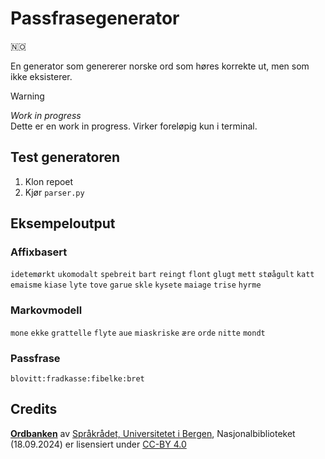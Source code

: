 # Passfrasegenerator
:norway:	

En generator som genererer norske ord som høres korrekte ut, men som ikke eksisterer. 

>[!WARNING]
> *Work in progress*  
> Dette er en work in progress. Virker foreløpig kun i terminal.

## Test generatoren

1. Klon repoet
2. Kjør `parser.py`

## Eksempeloutput

### Affixbasert

`idetemørkt`
`ukomodalt`
`spebreit`
`bart`
`reingt`
`flont`
`glugt`
`mett`
`støågult`
`katt`
`emaisme`
`kiase`
`lyte`
`tove`
`garue`
`skle`
`kysete`
`maiage`
`trise`
`hyrme`

### Markovmodell

`mone`
`ekke`
`grattelle`
`flyte`
`aue`
`miaskriske`
`ære`
`orde`
`nitte`
`mondt`

### Passfrase

`blovitt:fradkasse:fibelke:bret`


## Credits

**[Ordbanken](https://www.nb.no/sprakbanken/ressurskatalog/?_search=ordbank)** av [Språkrådet, Universitetet i Bergen](https://ordbokene.no/), Nasjonalbiblioteket (18.09.2024) er lisensiert under [CC-BY 4.0](https://creativecommons.org/licenses/by/4.0/) 